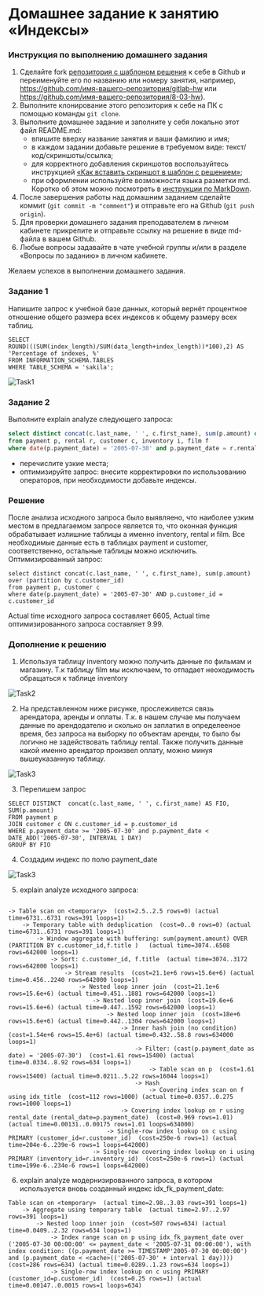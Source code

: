 # Домашнее задание к занятию «Индексы»

### Инструкция по выполнению домашнего задания

1. Сделайте fork [репозитория c шаблоном решения](https://github.com/netology-code/sys-pattern-homework) к себе в Github и переименуйте его по названию или номеру занятия, например, https://github.com/имя-вашего-репозитория/gitlab-hw или https://github.com/имя-вашего-репозитория/8-03-hw).
2. Выполните клонирование этого репозитория к себе на ПК с помощью команды `git clone`.
3. Выполните домашнее задание и заполните у себя локально этот файл README.md:
   - впишите вверху название занятия и ваши фамилию и имя;
   - в каждом задании добавьте решение в требуемом виде: текст/код/скриншоты/ссылка;
   - для корректного добавления скриншотов воспользуйтесь инструкцией [«Как вставить скриншот в шаблон с решением»](https://github.com/netology-code/sys-pattern-homework/blob/main/screen-instruction.md);
   - при оформлении используйте возможности языка разметки md. Коротко об этом можно посмотреть в [инструкции по MarkDown](https://github.com/netology-code/sys-pattern-homework/blob/main/md-instruction.md).
4. После завершения работы над домашним заданием сделайте коммит (`git commit -m "comment"`) и отправьте его на Github (`git push origin`).
5. Для проверки домашнего задания преподавателем в личном кабинете прикрепите и отправьте ссылку на решение в виде md-файла в вашем Github.
6. Любые вопросы задавайте в чате учебной группы и/или в разделе «Вопросы по заданию» в личном кабинете.

Желаем успехов в выполнении домашнего задания.

### Задание 1

Напишите запрос к учебной базе данных, который вернёт процентное отношение общего размера всех индексов к общему размеру всех таблиц.

```
SELECT ROUND(((SUM(index_length)/SUM(data_length+index_length))*100),2) AS 'Percentage of indexes, %'
FROM INFORMATION_SCHEMA.TABLES
WHERE TABLE_SCHEMA = 'sakila';
```

![Task1](img/Screenshot_1.jpg)


### Задание 2

Выполните explain analyze следующего запроса:
```sql
select distinct concat(c.last_name, ' ', c.first_name), sum(p.amount) over (partition by c.customer_id, f.title)
from payment p, rental r, customer c, inventory i, film f
where date(p.payment_date) = '2005-07-30' and p.payment_date = r.rental_date and r.customer_id = c.customer_id and i.inventory_id = r.inventory_id
```
- перечислите узкие места;
- оптимизируйте запрос: внесите корректировки по использованию операторов, при необходимости добавьте индексы.
  
### Решение

После анализа исходного запроса было выявляено, что наиболее узким местом в предлагаемом запросе является то, что оконная функция обрабатывает излишние таблицы а именно inventory, rental и film.  Все необходимые данные есть в таблицах payment и customer, соответственно, остальные таблицы можно исключить. 
Оптимизированный запрос:

```
select distinct concat(c.last_name, ' ', c.first_name), sum(p.amount) over (partition by c.customer_id)
from payment p, customer c
where date(p.payment_date) = '2005-07-30' AND p.customer_id = c.customer_id  
```

Actual time исходного запроса составляет 6605, Actual time оптимизированного запроса составляет 9.99.

### Дополнение к решению

1. Используя таблицу inventory можно получить данные по фильмам и магазину. Т.к таблицу film мы исключаем, то отпадает неоходимость обращаться к таблице  inventory

![Task2](img/Screenshot_2.jpg)

2. На представленном ниже рисунке, прослеживется связь арендатора, аренды и оплаты. Т.к. в нашем случае мы получаем данные по арендодателю и сколько он  заплатил в определееное время, без запроса на выборку по объектам аренды, то было бы логично не задействовать таблицу rental. Также получить данные какой именно арендатор произвел оплату, можно минуя вышеуказанную таблицу.

![Task3](img/Screenshot_3.jpg)

3. Перепишем запрос

```
SELECT DISTINCT  concat(c.last_name, ' ', c.first_name) AS FIO, SUM(p.amount)
FROM payment p 
JOIN customer c ON c.customer_id = p.customer_id 
WHERE p.payment_date >= '2005-07-30' and p.payment_date < DATE_ADD('2005-07-30', INTERVAL 1 DAY)
GROUP BY FIO  
```
4. Создадим индекс по полю payment_date

![Task3](img/Screenshot_5.jpg)

5. explain analyze исходного запроса:

```

-> Table scan on <temporary>  (cost=2.5..2.5 rows=0) (actual time=6731..6731 rows=391 loops=1)
    -> Temporary table with deduplication  (cost=0..0 rows=0) (actual time=6731..6731 rows=391 loops=1)
        -> Window aggregate with buffering: sum(payment.amount) OVER (PARTITION BY c.customer_id,f.title )   (actual time=3074..6508 rows=642000 loops=1)
            -> Sort: c.customer_id, f.title  (actual time=3074..3172 rows=642000 loops=1)
                -> Stream results  (cost=21.1e+6 rows=15.6e+6) (actual time=0.456..2240 rows=642000 loops=1)
                    -> Nested loop inner join  (cost=21.1e+6 rows=15.6e+6) (actual time=0.451..1881 rows=642000 loops=1)
                        -> Nested loop inner join  (cost=19.6e+6 rows=15.6e+6) (actual time=0.447..1592 rows=642000 loops=1)
                            -> Nested loop inner join  (cost=18e+6 rows=15.6e+6) (actual time=0.442..1304 rows=642000 loops=1)
                                -> Inner hash join (no condition)  (cost=1.54e+6 rows=15.4e+6) (actual time=0.432..58.8 rows=634000 loops=1)
                                    -> Filter: (cast(p.payment_date as date) = '2005-07-30')  (cost=1.61 rows=15400) (actual time=0.0334..8.92 rows=634 loops=1)
                                        -> Table scan on p  (cost=1.61 rows=15400) (actual time=0.0211..5.22 rows=16044 loops=1)
                                    -> Hash
                                        -> Covering index scan on f using idx_title  (cost=112 rows=1000) (actual time=0.0357..0.275 rows=1000 loops=1)
                                -> Covering index lookup on r using rental_date (rental_date=p.payment_date)  (cost=0.969 rows=1.01) (actual time=0.00131..0.00175 rows=1.01 loops=634000)
                            -> Single-row index lookup on c using PRIMARY (customer_id=r.customer_id)  (cost=250e-6 rows=1) (actual time=204e-6..239e-6 rows=1 loops=642000)
                        -> Single-row covering index lookup on i using PRIMARY (inventory_id=r.inventory_id)  (cost=250e-6 rows=1) (actual time=199e-6..234e-6 rows=1 loops=642000)

```

6. explain analyze модернизированного запроса, в котором используется вновь созданный индекс idx_fk_payment_date:

```
Table scan on <temporary>  (actual time=2.98..3.03 rows=391 loops=1)
    -> Aggregate using temporary table  (actual time=2.97..2.97 rows=391 loops=1)
        -> Nested loop inner join  (cost=507 rows=634) (actual time=0.0409..2.32 rows=634 loops=1)
            -> Index range scan on p using idx_fk_payment_date over ('2005-07-30 00:00:00' <= payment_date < '2005-07-31 00:00:00'), with index condition: ((p.payment_date >= TIMESTAMP'2005-07-30 00:00:00') and (p.payment_date < <cache>(('2005-07-30' + interval 1 day))))  (cost=286 rows=634) (actual time=0.0289..1.23 rows=634 loops=1)
            -> Single-row index lookup on c using PRIMARY (customer_id=p.customer_id)  (cost=0.25 rows=1) (actual time=0.00147..0.0015 rows=1 loops=634)
```

